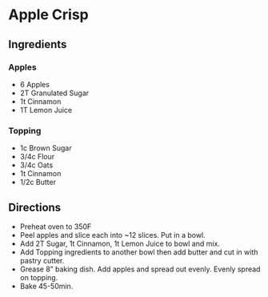 # Apple Crisp
## Ingredients
### Apples
- 6 Apples
- 2T Granulated Sugar
- 1t Cinnamon
- 1T Lemon Juice
### Topping
- 1c Brown Sugar
- 3/4c Flour
- 3/4c Oats
- 1t Cinnamon
- 1/2c Butter
## Directions
- Preheat oven to 350F
- Peel apples and slice each into ~12 slices. Put in a bowl.
- Add 2T Sugar, 1t Cinnamon, 1t Lemon Juice to bowl and mix.
- Add Topping ingredients to another bowl then add butter and cut in with pastry cutter.
- Grease 8” baking dish. Add apples and spread out evenly. Evenly spread on topping.
- Bake 45-50min.

